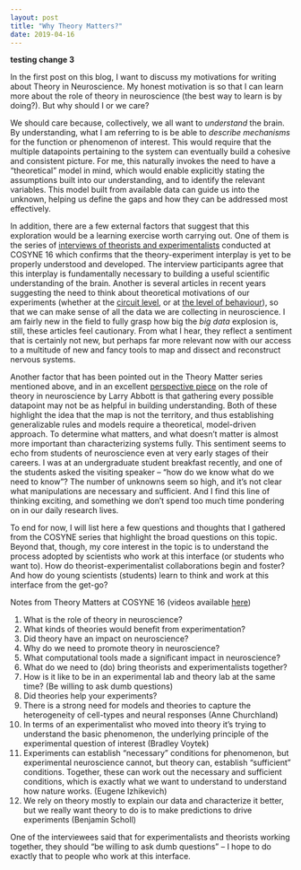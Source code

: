 ```yaml
---
layout: post
title: "Why Theory Matters?"
date: 2019-04-16
---
```

 **testing change 3**

In the first post on this blog, I want to discuss my motivations for writing about Theory in Neuroscience. My honest motivation is so that I can learn more about the role of theory in neuroscience (the best way to learn is by doing?). But why should I or we care?

We should care because, collectively, we all want to _understand_ the brain. By understanding, what I am referring to is be able to _describe mechanisms_ for the function or phenomenon of interest. This would require that the multiple datapoints pertaining to the system can eventually build a cohesive and consistent picture. For me, this naturally invokes the need to have a “theoretical” model in mind, which would enable explicitly stating the assumptions built into our understanding, and to identify the relevant variables. This model built from available data can guide us into the unknown, helping us define the gaps and how they can be addressed most effectively.

In addition, there are a few external factors that suggest that this exploration would be a learning exercise worth carrying out. One of them is the series of [interviews of theorists and experimentalists](http://catniplab.github.io/theory-matters/) conducted at COSYNE 16 which confirms that the theory-experiment interplay is yet to be properly understood and developed. The interview participants agree that this interplay is fundamentally necessary to building a useful scientific understanding of the brain. Another is several articles in recent years suggesting the need to think about theoretical motivations of our experiments (whether at the [circuit level](https://www.nature.com/articles/nn.3043?draft=marketing), or at [the level of behaviour](https://www.sciencedirect.com/science/article/pii/S0896627316310406?via%3Dihub)), so that we can make sense of all the data we are collecting in neuroscience. I am fairly new in the field to fully grasp how big the _big_ _data_ explosion is, still, these articles feel cautionary. From what I hear, they reflect a sentiment that is certainly not new, but perhaps far more relevant now with our access to a multitude of new and fancy tools to map and dissect and reconstruct nervous systems.

Another factor that has been pointed out in the Theory Matter series mentioned above, and in an excellent [perspective piece](https://www.cell.com/neuron/fulltext/S0896-6273%2808%2900892-1) on the role of theory in neuroscience by Larry Abbott is that gathering every possible datapoint may not be as helpful in building understanding. Both of these highlight the idea that the map is not the territory, and thus establishing generalizable rules and models require a theoretical, model-driven approach. To determine what matters, and what doesn’t matter is almost more important than characterizing systems fully. This sentiment seems to echo from students of neuroscience even at very early stages of their careers. I was at an undergraduate student breakfast recently, and one of the students asked the visiting speaker – “how do we know what do we need to know”? The number of unknowns seem so high, and it’s not clear what manipulations are necessary and sufficient. And I find this line of thinking exciting, and something we don’t spend too much time pondering on in our daily research lives.

To end for now, I will list here a few questions and thoughts that I gathered from the COSYNE series that highlight the broad questions on this topic. Beyond that, though, my core interest in the topic is to understand the process adopted by scientists who work at this interface (or students who want to). How do theorist-experimentalist collaborations begin and foster? And how do young scientists (students) learn to think and work at this interface from the get-go?

Notes from Theory Matters at COSYNE 16 (videos available [here](http://catniplab.github.io/theory-matters/))

<ol>
 
<li> What is the role of theory in neuroscience?</li>

<li> What kinds of theories would benefit from experimentation? </li>

<li> Did theory have an impact on neuroscience? </li>

<li> Why do we need to promote theory in neuroscience? </li>

<li> What computational tools made a significant impact in neuroscience? </li>

<li> What do we need to (do) bring theorists and experimentalists together? </li>

<li> How is it like to be in an experimental lab and theory lab at the same time? (Be willing to ask dumb questions) </li>

<li> Did theories help your experiments? </li>

<li> There is a strong need for models and theories to capture the heterogeneity of cell-types and neural responses (Anne Churchland)</li>

<li> In terms of an experimentalist who moved into theory it’s trying to understand the basic phenomenon, the underlying principle of the experimental question of interest (Bradley Voytek) </li>

<li> Experiments can establish “necessary” conditions for phenomenon, but experimental neuroscience cannot, but theory can, establish “sufficient” conditions. Together, these can work out the necessary and sufficient conditions, which is exactly what we want to understand to understand how nature works. (Eugene Izhikevich) </li>

<li> We rely on theory mostly to explain our data and characterize it better, but we really want theory to do is to make predictions to drive experiments (Benjamin Scholl) </li>

</ol>

 
One of the interviewees said that for experimentalists and theorists working together, they should “be willing to ask dumb questions” – I hope to do exactly that to people who work at this interface.

